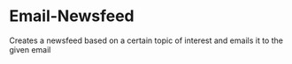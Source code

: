 # Email-Newsfeed
Creates a newsfeed based on a certain topic of interest and emails it to the given email
